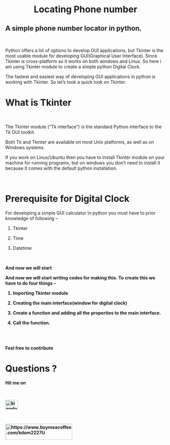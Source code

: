 <center><h1>Locating Phone number</h1></center>

<h2>A simple phone number locator in python.</h2>

<br>

Python offers a lot of options to develop  GUI applications, but Tkinter is the most usable module for developing GUI(Graphical User Interface). Since Tkinter is cross-platform so it works on both windows and Linux. So here i am using Tkinter module to create a simple python Digital Clock.

The fastest and easiest way of developing GUI applications in python is working with Tkinter. So let’s took a quick look on Tkinter.

<h1>What is Tkinter</h1><br>

The Tkinter module (“Tk interface”) is the standard Python interface to the Tk GUI toolkit.

Both Tk and Tkinter are available on most Unix platforms, as well as on Windows systems.

If you work on Linux/Ubuntu then you have to install Tkinter module on your machine for running programs, but on windows you don’t need to install it because it comes with the default python installation.

<br>

<h1>Prerequisite for Digital Clock</h1>

For developing a simple GUI calculator in python you must have to prior knowledge of following –<br>

1. Tkinter<br>

2. Time<br>

3. Datetime<br>

<br>

<b>And now we will start 


<b>And now we will start writing codes for making this. To create this we have to do four things</b> –<br>

1. Importing Tkinter module<br>

2. Creating the main interface(window for digital clock)<br>

3. Create a function and adding all the properties to the main interface.<br>

4. Call the function.

<br>

<br>



  Feel free to contribute

</p>

 

<h1>Questions ?</h1>

<p>Hit me on</p><br>

<a href="https://twitter.com/kingdom2203" target="blank"><img align="center" src="https://raw.githubusercontent.com/rahuldkjain/github-profile-readme-generator/master/src/images/icons/Social/twitter.svg" alt="kingdom2203" height="30" width="40" /></a>

<br>

<p><a href="https://www.buymeacoffee.com/https://www.buymeacoffee.com/kdom2227U"> <img align="left" src="https://cdn.buymeacoffee.com/buttons/v2/default-yellow.png" height="50" width="210" alt="https://www.buymeacoffee.com/kdom2227U" /></a></p><br><br>

